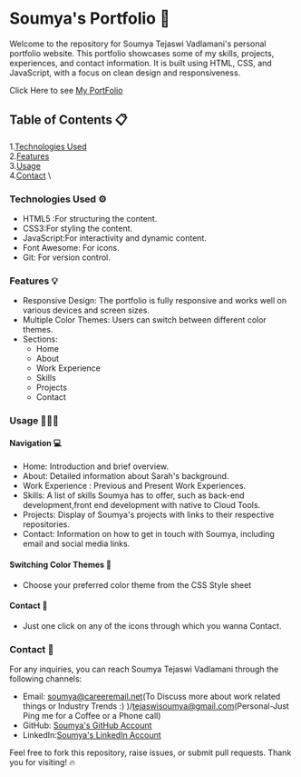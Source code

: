 # Soumya's Portfolio 💎

Welcome to the repository for Soumya Tejaswi Vadlamani's personal portfolio website. This portfolio showcases some of my skills, projects, experiences, and contact information. It is built using HTML, CSS, and JavaScript, with a focus on clean design and responsiveness.

Click Here to see [My PortFolio](https://soumyatejaswi.github.io/)

## Table of Contents 📋

1.[Technologies Used]() \
2.[Features]() \
3.[Usage]() \
4.[Contact]() \

### Technologies Used ⚙️
- HTML5 :For structuring the content.
- CSS3:For styling the content.
- JavaScript:For interactivity and dynamic content.
- Font Awesome: For icons.
- Git: For version control.

### Features 💡
- Responsive Design: The portfolio is fully responsive and works well on various devices and screen sizes.
- Multiple Color Themes: Users can switch between different color themes.
- Sections:
  - Home
  - About
  - Work Experience
  - Skills
  - Projects
  - Contact
### Usage 👩🏻‍💻

#### Navigation 💻
- Home: Introduction and brief overview.
- About: Detailed information about Sarah's background.
- Work Experience : Previous and Present Work Experiences.
- Skills: A list of skills Soumya has to  offer, such as back-end development,front end development with native to Cloud Tools.
- Projects: Display of Soumya's projects with links to their respective repositories.
- Contact: Information on how to get in touch with Soumya, including email and social media links.

#### Switching Color Themes 📌
- Choose your preferred color theme from the CSS Style sheet

#### Contact 📑
- Just one click on any of the icons through which you wanna Contact.

### Contact 📨

For any inquiries, you can reach Soumya Tejaswi Vadlamani through the following channels:

- Email: soumya@careeremail.net(To Discuss more about work related things or Industry Trends :) )/tejaswisoumya@gmail.com(Personal-Just Ping me for a Coffee or a Phone call)
- GitHub: [Soumya's GitHub Account ](https://github.com/SoumyaTejaswi)
- LinkedIn:[Soumya's LinkedIn Account](https://www.linkedin.com/in/soumya-tejaswi-vadlamani-760b871a0/)

Feel free to fork this repository, raise issues, or submit pull requests. Thank you for visiting! 🔥

